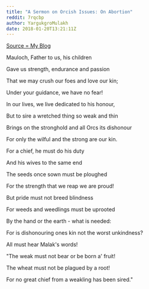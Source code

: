 ```yaml
---
title: "A Sermon on Orcish Issues: On Abortion"
reddit: 7rqcbp
author: YargukgroMulakh
date: 2018-01-20T13:21:11Z
---
```


[Source = My Blog](http://the-golzarga-ornim.blogspot.co.uk/2018/01/a-sermon-on-orcish-issues-on-abortion.html)

Mauloch, Father to us, his children

Gave us strength, endurance and passion

That we may crush our foes and love our kin;

Under your guidance, we have no fear!

In our lives, we live dedicated to his honour,

But to sire a wretched thing so weak and thin

Brings on the stronghold and all Orcs its dishonour

For only the wilful and the strong are our kin.

For a chief, he must do his duty

And his wives to the same end

The seeds once sown must be ploughed

For the strength that we reap we are proud!

But pride must not breed blindness

For weeds and weedlings must be uprooted

By the hand or the earth - what is needed:

For is dishonouring ones kin not the worst unkindness?

All must hear Malak's words!

"The weak must not bear or be born a' fruit!

The wheat must not be plagued by a root!

For no great chief from a weakling has been sired."

